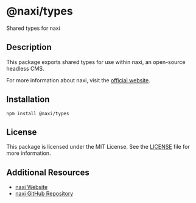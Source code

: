 # @naxi/types

Shared types for naxi

## Description

This package exports shared types for use within naxi, an open-source headless CMS.

For more information about naxi, visit the [official website](https://naxi.io).

## Installation

```shell
npm install @naxi/types
```

## License

This package is licensed under the MIT License. See the
[LICENSE](https://github.com/naxi/naxi/blob/main/packages/types/license) file for more information.

## Additional Resources

- [naxi Website](https://naxi.io)
- [naxi GitHub Repository](https://github.com/naxi/naxi)
